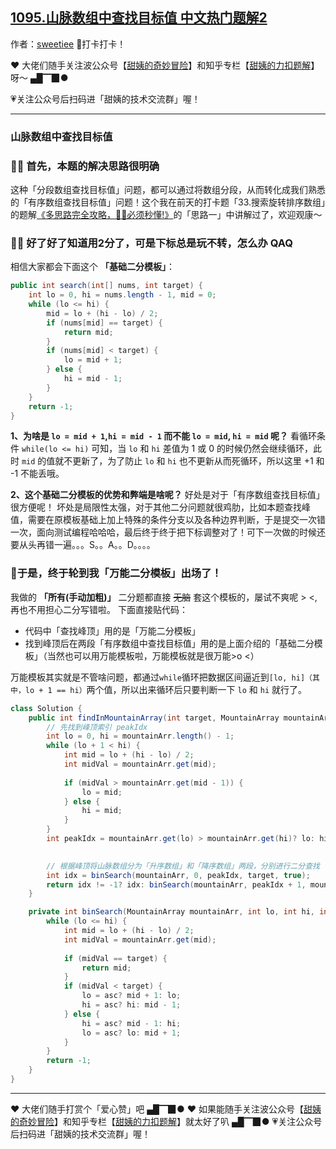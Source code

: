 ## [1095.山脉数组中查找目标值 中文热门题解2](https://leetcode.cn/problems/find-in-mountain-array/solutions/100000/shi-shi-hou-ji-chu-wo-de-mo-neng-er-fen-mo-ban-lia)

作者：[sweetiee](https://leetcode.cn/u/sweetiee)
🙋打卡打卡！

❤️ 大佬们随手关注波公众号【[甜姨的奇妙冒险](http://q8bj89g2o.bkt.clouddn.com/sweetiee.jpeg)】和知乎专栏【[甜姨的力扣题解](https://zhuanlan.zhihu.com/c_1224355183452614656)】呀～ ▄█▔▉●

💗关注公众号后扫码进「甜姨的技术交流群」喔！

---

### 山脉数组中查找目标值


### 🤷‍♀️ 首先，本题的解决思路很明确
这种「分段数组查找目标值」问题，都可以通过将数组分段，从而转化成我们熟悉的「有序数组查找目标值」问题！这个我在前天的打卡题「33.搜索旋转排序数组」的题解[《多思路完全攻略，🤷‍♀️必须秒懂!》](https://leetcode-cn.com/problems/search-in-rotated-sorted-array/solution/duo-si-lu-wan-quan-gong-lue-bi-xu-miao-dong-by-swe/)的「思路一」中讲解过了，欢迎观康～




### 🤷‍♀️ 好了好了知道用2分了，可是下标总是玩不转，怎么办 QAQ
相信大家都会下面这个 **「基础二分模板」**：
``` Java
public int search(int[] nums, int target) {
    int lo = 0, hi = nums.length - 1, mid = 0;
    while (lo <= hi) {
        mid = lo + (hi - lo) / 2;
        if (nums[mid] == target) {
            return mid;
        }
        if (nums[mid] < target) {
            lo = mid + 1;
        } else {
            hi = mid - 1;
        }
    }
    return -1;
}
```

**1、为啥是 `lo = mid + 1`,`hi = mid - 1` 而不能 `lo = mid`, `hi = mid` 呢？**
看循环条件 `while(lo <= hi)` 可知，当 `lo` 和 `hi` 差值为 1 或 0 的时候仍然会继续循环，此时 `mid` 的值就不更新了，为了防止 `lo` 和 `hi` 也不更新从而死循环，所以这里 +1 和 -1 不能丢哦。

**2、这个基础二分模板的优势和弊端是啥呢？**
好处是对于「有序数组查找目标值」很方便呢！
坏处是局限性太强，对于其他二分问题就很鸡肋，比如本题查找峰值，需要在原模板基础上加上特殊的条件分支以及各种边界判断，于是提交一次错一次，面向测试编程哈哈哈，最后终于终于把下标调整对了！可下一次做的时候还要从头再错一遍。。。S。。A。。D。。。。



### 🌝于是，终于轮到我「万能二分模板」出场了！
我做的 **「所有(手动加粗)」** 二分题都直接 ~~无脑~~ 套这个模板的，屡试不爽呢 > <, 再也不用担心二分写错啦。
下面直接贴代码：
- 代码中「查找峰顶」用的是「万能二分模板」
- 找到峰顶后在两段「有序数组中查找目标值」用的是上面介绍的「基础二分模板」（当然也可以用万能模板啦，万能模板就是很万能>o <）

万能模板其实就是不管啥问题，都通过`while`循环把数据区间逼近到`[lo, hi]（其中，lo + 1 == hi）`两个值，所以出来循环后只要判断一下 `lo` 和 `hi` 就行了。
``` Java
class Solution {
    public int findInMountainArray(int target, MountainArray mountainArr) {
        // 先找到峰顶索引 peakIdx
        int lo = 0, hi = mountainArr.length() - 1;
        while (lo + 1 < hi) {
            int mid = lo + (hi - lo) / 2;
            int midVal = mountainArr.get(mid);
            
            if (midVal > mountainArr.get(mid - 1)) {
                lo = mid;
            } else {
                hi = mid;
            } 
        }
        int peakIdx = mountainArr.get(lo) > mountainArr.get(hi)? lo: hi;

        
        // 根据峰顶将山脉数组分为「升序数组」和「降序数组」两段，分别进行二分查找
        int idx = binSearch(mountainArr, 0, peakIdx, target, true);
        return idx != -1? idx: binSearch(mountainArr, peakIdx + 1, mountainArr.length() - 1, target, false);
    }

    private int binSearch(MountainArray mountainArr, int lo, int hi, int target, boolean asc) {
        while (lo <= hi) {
            int mid = lo + (hi - lo) / 2;
            int midVal = mountainArr.get(mid);
            
            if (midVal == target) {
                return mid;
            }
            if (midVal < target) {
                lo = asc? mid + 1: lo;
                hi = asc? hi: mid - 1;
            } else {
                hi = asc? mid - 1: hi;
                lo = asc? lo: mid + 1;
            }
        }
        return -1;
    }
}
```

---
❤️ 大佬们随手打赏个「爱心赞」吧 ▄█▔▉●
❤️ 如果能随手关注波公众号【[甜姨的奇妙冒险](http://q8bj89g2o.bkt.clouddn.com/sweetiee.jpeg)】和知乎专栏【[甜姨的力扣题解](https://zhuanlan.zhihu.com/c_1224355183452614656)】就太好了叭 ▄█▔▉●
💗关注公众号后扫码进「甜姨的技术交流群」喔！